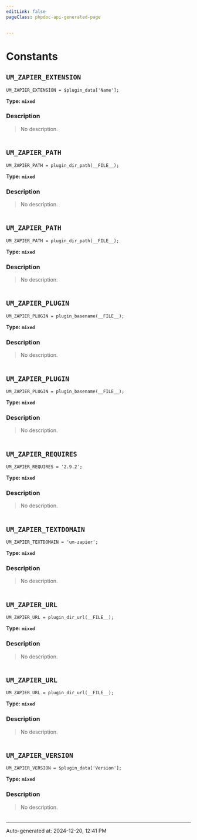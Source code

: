 ```yaml
---
editLink: false
pageClass: phpdoc-api-generated-page


---
```


# Constants

        
##  `UM_ZAPIER_EXTENSION`    



```php:no-line-numbers
UM_ZAPIER_EXTENSION = $plugin_data['Name'];
```

**Type:** **`mixed`**

### Description

> No description.

| | |
|:--------:| ----------- |

        
##  `UM_ZAPIER_PATH`    



```php:no-line-numbers
UM_ZAPIER_PATH = plugin_dir_path(__FILE__);
```

**Type:** **`mixed`**

### Description

> No description.

| | |
|:--------:| ----------- |

        
##  `UM_ZAPIER_PATH`    



```php:no-line-numbers
UM_ZAPIER_PATH = plugin_dir_path(__FILE__);
```

**Type:** **`mixed`**

### Description

> No description.

| | |
|:--------:| ----------- |

        
##  `UM_ZAPIER_PLUGIN`    



```php:no-line-numbers
UM_ZAPIER_PLUGIN = plugin_basename(__FILE__);
```

**Type:** **`mixed`**

### Description

> No description.

| | |
|:--------:| ----------- |

        
##  `UM_ZAPIER_PLUGIN`    



```php:no-line-numbers
UM_ZAPIER_PLUGIN = plugin_basename(__FILE__);
```

**Type:** **`mixed`**

### Description

> No description.

| | |
|:--------:| ----------- |

        
##  `UM_ZAPIER_REQUIRES`    



```php:no-line-numbers
UM_ZAPIER_REQUIRES = '2.9.2';
```

**Type:** **`mixed`**

### Description

> No description.

| | |
|:--------:| ----------- |

        
##  `UM_ZAPIER_TEXTDOMAIN`    



```php:no-line-numbers
UM_ZAPIER_TEXTDOMAIN = 'um-zapier';
```

**Type:** **`mixed`**

### Description

> No description.

| | |
|:--------:| ----------- |

        
##  `UM_ZAPIER_URL`    



```php:no-line-numbers
UM_ZAPIER_URL = plugin_dir_url(__FILE__);
```

**Type:** **`mixed`**

### Description

> No description.

| | |
|:--------:| ----------- |

        
##  `UM_ZAPIER_URL`    



```php:no-line-numbers
UM_ZAPIER_URL = plugin_dir_url(__FILE__);
```

**Type:** **`mixed`**

### Description

> No description.

| | |
|:--------:| ----------- |

        
##  `UM_ZAPIER_VERSION`    



```php:no-line-numbers
UM_ZAPIER_VERSION = $plugin_data['Version'];
```

**Type:** **`mixed`**

### Description

> No description.

| | |
|:--------:| ----------- |



--------

<div class="page-edit">
    <div class="last-updated">
        <span class="prefix">Auto-generated at: </span>
        <span class="time">2024-12-20, 12:41 PM</span>
    </div>
</div>



